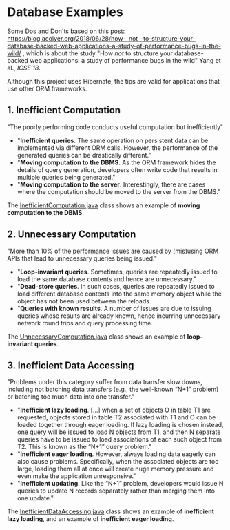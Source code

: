 # Database Examples

Some Dos and Don'ts based on this post: https://blog.acolyer.org/2018/06/28/how-_not_-to-structure-your-database-backed-web-applications-a-study-of-performance-bugs-in-the-wild/ ,
which is about the study "How _not_ to structure your database-backed web applications: a study of performance bugs in the wild" Yang et al., _ICSE'18_.

Although this project uses Hibernate, the tips are valid for applications that use other ORM frameworks.

## 1. Inefficient Computation

"The poorly performing code conducts useful computation but inefficiently"

- "**Inefficient queries**. The same operation on persistent data can
be implemented via different ORM calls. However, the performance
of the generated queries can be drastically different."
- "**Moving computation to the DBMS**. As the ORM framework
hides the details of query generation, developers often write code
that results in multiple queries being generated."
- "**Moving computation to the server**. Interestingly, there are
cases where the computation should be moved to the server from
the DBMS."

The [InefficientComputation.java](src/main/java/com/matruskan/databaseexamples/InefficientComputation.java)
class shows an example of **moving computation to the DBMS**.

## 2. Unnecessary Computation

"More than 10% of the performance issues are caused by (mis)using
ORM APIs that lead to unnecessary queries being issued."

- "**Loop-invariant queries**. Sometimes, queries are repeatedly
issued to load the same database contents and hence are unnecessary."
- "**Dead-store queries**. In such cases, queries are repeatedly issued
to load different database contents into the same memory
object while the object has not been used between the reloads.
- "**Queries with known results**. A number of issues are due to
issuing queries whose results are already known, hence incurring
unnecessary network round trips and query processing time.

The [UnnecessaryComputation.java](src/main/java/com/matruskan/databaseexamples/UnnecessaryComputation.java)
class shows an example of **loop-invariant queries**.

## 3. Inefficient Data Accessing

"Problems under this category suffer from data transfer slow
downs, including not batching data transfers (e.g., the well-known
“N+1” problem) or batching too much data into one transfer."

- "**Inefficient lazy loading**. [...] when a set
of objects O in table T1 are requested, objects stored in table T2
associated with T1 and O can be loaded together through eager
loading. If lazy loading is chosen instead, one query will be issued
to load N objects from T1, and then N separate queries have to
be issued to load associations of each such object from T2. This is
known as the “N+1” query problem."
- "**Inefficient eager loading**. However, always loading data eagerly
can also cause problems. Specifically, when the associated
objects are too large, loading them all at once will create huge
memory pressure and even make the application unresponsive."
- "**Inefficient updating**. Like the “N+1” problem, developers would
issue N queries to update N records separately rather than merging them
into one update."

The [InefficientDataAccessing.java](src/main/java/com/matruskan/databaseexamples/InefficientDataAccessing.java)
class shows an example of **inefficient lazy loading**, and an example of
**inefficient eager loading**.
